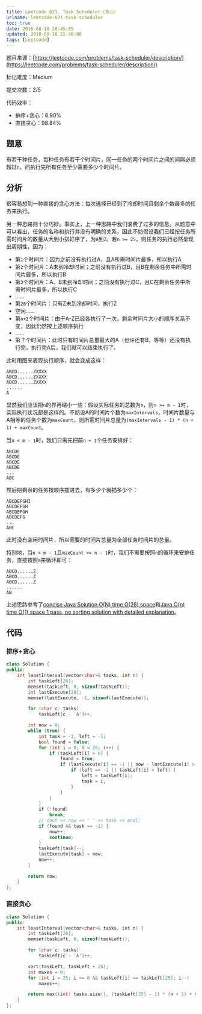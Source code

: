 ```yaml
---
title: Leetcode 621. Task Scheduler（贪心）
urlname: leetcode-621-task-scheduler
toc: true
date: 2018-08-18 20:45:05
updated: 2018-08-18 21:48:00
tags: [Leetcode]
---
```


题目来源：[https://leetcode.com/problems/task-scheduler/description/](https://leetcode.com/problems/task-scheduler/description/)

标记难度：Medium

提交次数：2/5

代码效率：

* 排序+贪心：6.90%
* 直接贪心：98.84%

## 题意

有若干种任务，每种任务有若干个时间片，同一任务的两个时间片之间的间隔必须超过`n`。问执行完所有任务至少需要多少个时间片。

## 分析

很容易想到一种直接的贪心方法：每次选择已经到了冷却时间且剩余个数最多的任务来执行。

另一种思路则十分巧妙。事实上，上一种思路中我们浪费了过多的信息。从题意中可以看出，任务的名称和执行并没有明确的关系，因此不妨假设我们已经按任务所需时间片的数量从大到小排好序了，为`A`到`Z`。若`n >= 25`，则任务的执行必然呈现出周期性，因为：

* 第`1`个时间片：因为之前没有执行过A，且A所需时间片最多，所以执行A
* 第`2`个时间片：A未到冷却时间；之前没有执行过B，且B在剩余任务中所需时间片最多，所以执行B
* 第`3`个时间片：A、B未到冷却时间；之前没有执行过C，且C在剩余任务中所需时间片最多，所以执行C
* ……
* 第`26`个时间片：只有Z未到冷却时间，执行Z
* 空闲……
* 第`n+2`个时间片：由于A-Z已经各执行了一次，剩余时间片大小的顺序关系不变，因此仍然按上述顺序执行
* ……
* 第？个时间片：此时只有时间片总量最大的A（也许还有B，等等）还没有执行完，执行完A后，我们就可以结束执行了。

此时用图来表现执行顺序，就会变成这样：

```
ABCD......ZXXXX
ABCD......ZXXXX
ABCD......ZXXXX
......
A
```

显然我们应该把`n`的界再缩小一些：假设实际任务的总数为`m`，则`n >= m - 1`时，实际执行状况都是这样的。不妨设A的时间片个数为`maxIntervals`，时间片数量与A相等的任务个数为`maxCount`，则所需时间片总量为`(maxIntervals - 1) * (n + 1) + maxCount`。

当`n < m - 1`时，我们只需先把前`n + 1`个任务安排好：

```
ABCDE
ABCDE
ABCDE
ABCDE
...
ABC
```

然后把剩余的任务按顺序插进去，有多少个就插多少个：

```
ABCDEFGHI
ABCDEFGH
ABCDEFGH
ABCDEFG
...
ABC
```

此时没有空闲时间片，所以需要的时间片总量为全部任务时间片的总量。

特别地，当`n < m - 1`且`maxCount >= n - 1`时，我们不需要按照`n`的循环来安排任务，直接按照`m`来循环即可：

```
ABCD......Z
ABCD......Z
ABCD......Z
......
AB
```

上述思路参考了[concise Java Solution O(N) time O(26) space](https://leetcode.com/problems/task-scheduler/discuss/104496/concise-Java-Solution-O%28N%29-time-O%2826%29-space)和[Java O(n) time O(1) space 1 pass, no sorting solution with detailed explanation](https://leetcode.com/problems/task-scheduler/discuss/104500/Java-O%28n%29-time-O%281%29-space-1-pass-no-sorting-solution-with-detailed-explanation)。

## 代码

### 排序+贪心

```cpp
class Solution {
public:
    int leastInterval(vector<char>& tasks, int n) {
        int taskLeft[26];
        memset(taskLeft, 0, sizeof(taskLeft));
        int lastExecute[26];
        memset(lastExecute, -1, sizeof(lastExecute));

        for (char c: tasks)
            taskLeft[c - 'A']++;

        int now = 0;
        while (true) {
            int task = -1, left = -1;
            bool found = false;
            for (int i = 0; i < 26; i++) {
                if (taskLeft[i] > 0) {
                    found = true;
                    if (lastExecute[i] == -1 || now - lastExecute[i] > n) {
                        if (left == -1 || taskLeft[i] > left) {
                            left = taskLeft[i];
                            task = i;
                        }
                    }
                }
            }
            if (!found)
                break;
            // cout << now << ' ' << task << endl;
            if (found && task == -1) {
                now++;
                continue;
            }
            taskLeft[task]--;
            lastExecute[task] = now;
            now++;
        }

        return now;
    }
};
```

### 直接贪心

```cpp
class Solution {
public:
    int leastInterval(vector<char>& tasks, int n) {
        int taskLeft[26];
        memset(taskLeft, 0, sizeof(taskLeft));

        for (char c: tasks)
            taskLeft[c - 'A']++;

        sort(taskLeft, taskLeft + 26);
        int maxes = 0;
        for (int i = 25; i >= 0 && taskLeft[i] == taskLeft[25]; i--)
            maxes++;

        return max((int) tasks.size(), (taskLeft[25] - 1) * (n + 1) + maxes);
    }
};
```
